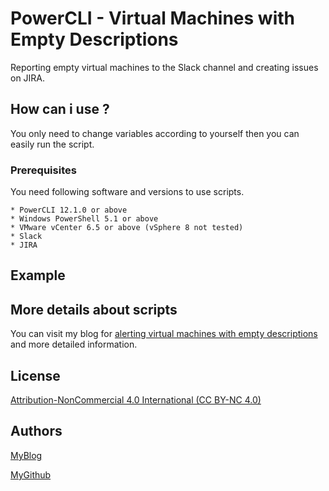 # PowerCLI - Virtual Machines with Empty Descriptions
Reporting empty virtual machines to the Slack channel and creating issues on JIRA.

## How can i use ?

You only need to change variables according to yourself then you can easily run the script.

### Prerequisites

You need following software and versions to use scripts.

```
* PowerCLI 12.1.0 or above
* Windows PowerShell 5.1 or above
* VMware vCenter 6.5 or above (vSphere 8 not tested)
* Slack
* JIRA
```
## Example



## More details about scripts

You can visit my blog for [alerting virtual machines with empty descriptions](https://vmbro.com/) and more detailed information.


## License

[Attribution-NonCommercial 4.0 International (CC BY-NC 4.0)](https://creativecommons.org/licenses/by-nc/4.0/)

## Authors


[MyBlog](https://vmbro.com/)

[MyGithub](https://github.com/vmbro)




